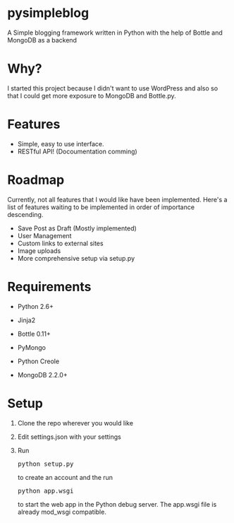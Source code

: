 pysimpleblog
============

A Simple blogging framework written in Python with the help of Bottle and MongoDB as a backend

Why?
===

I started this project because I didn't want to use WordPress and also so that I could get more exposure to MongoDB and Bottle.py.

Features
========

* Simple, easy to use interface.
* RESTful API! (Docoumentation comming)


Roadmap
=======

Currently, not all features that I would like have been implemented. Here's a list of features waiting to be implemented in order of importance descending.

* Save Post as Draft (Mostly implemented)
* User Management
* Custom links to external sites
* Image uploads
* More comprehensive setup via setup.py

Requirements
============

* Python 2.6+
* Jinja2
* Bottle 0.11+
* PyMongo
* Python Creole

* MongoDB 2.2.0+

Setup
=====

1. Clone the repo wherever you would like

2. Edit settings.json with your settings

3. Run <pre>python setup.py</pre> to create an account and the run <pre>python app.wsgi</pre> to start the web app in the Python debug server. The app.wsgi file is already mod_wsgi compatible.
